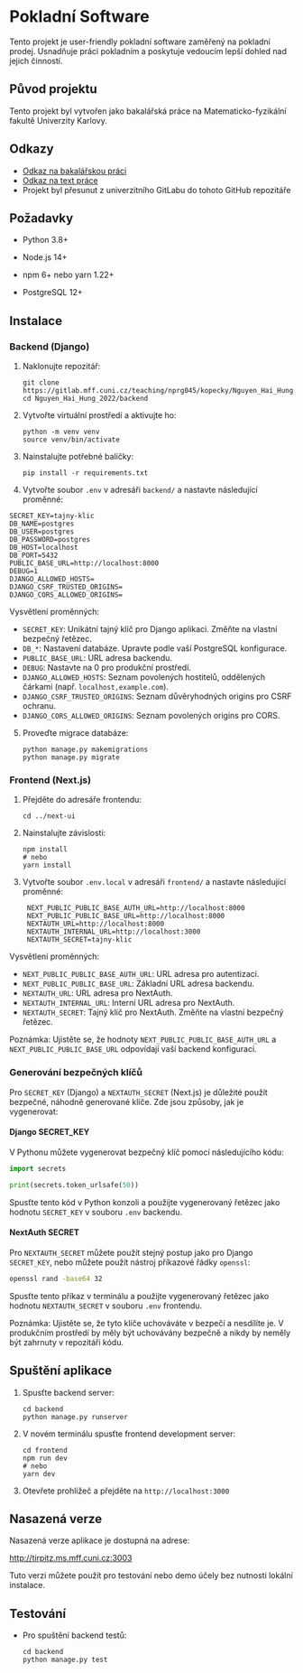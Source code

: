 # Pokladní Software

Tento projekt je user-friendly pokladní software zaměřený na pokladní prodej. Usnadňuje práci pokladním a poskytuje vedoucím lepší dohled nad jejich činností.

## Původ projektu
Tento projekt byl vytvořen jako bakalářská práce na Matematicko-fyzikální fakultě Univerzity Karlovy. 

## Odkazy
- [Odkaz na bakalářskou práci](https://dspace.cuni.cz/handle/20.500.11956/193057)
- [Odkaz na text práce](https://github.com/user-attachments/files/17714413/BPTX.2021.Report.pdf)
- Projekt byl přesunut z univerzitního GitLabu do tohoto GitHub repozitáře

## Požadavky

- Python 3.8+
- Node.js 14+

- npm 6+ nebo yarn 1.22+
- PostgreSQL 12+

## Instalace

### Backend (Django)

1. Naklonujte repozitář:
   ```
   git clone https://gitlab.mff.cuni.cz/teaching/nprg045/kopecky/Nguyen_Hai_Hung_2022.git
   cd Nguyen_Hai_Hung_2022/backend
   ```

2. Vytvořte virtuální prostředí a aktivujte ho:
   ```
   python -m venv venv
   source venv/bin/activate
   ```

3. Nainstalujte potřebné balíčky:
   ```
   pip install -r requirements.txt
   ```

4. Vytvořte soubor `.env` v adresáři `backend/` a nastavte následující proměnné:
```
SECRET_KEY=tajny-klic
DB_NAME=postgres
DB_USER=postgres
DB_PASSWORD=postgres
DB_HOST=localhost
DB_PORT=5432
PUBLIC_BASE_URL=http://localhost:8000
DEBUG=1
DJANGO_ALLOWED_HOSTS=
DJANGO_CSRF_TRUSTED_ORIGINS=
DJANGO_CORS_ALLOWED_ORIGINS=
```

Vysvětlení proměnných:

- `SECRET_KEY`: Unikátní tajný klíč pro Django aplikaci. Změňte na vlastní bezpečný řetězec.
- `DB_*`: Nastavení databáze. Upravte podle vaší PostgreSQL konfigurace.
- `PUBLIC_BASE_URL`: URL adresa backendu.
- `DEBUG`: Nastavte na 0 pro produkční prostředí.
- `DJANGO_ALLOWED_HOSTS`: Seznam povolených hostitelů, oddělených čárkami (např. `localhost,example.com`).
- `DJANGO_CSRF_TRUSTED_ORIGINS`: Seznam důvěryhodných origins pro CSRF ochranu.
- `DJANGO_CORS_ALLOWED_ORIGINS`: Seznam povolených origins pro CORS.

5. Proveďte migrace databáze:
   ```consoles
   python manage.py makemigrations
   python manage.py migrate
   ```

### Frontend (Next.js)

1. Přejděte do adresáře frontendu:
   ```
   cd ../next-ui
   ```

2. Nainstalujte závislosti:
   ```
   npm install
   # nebo
   yarn install
   ```

3. Vytvořte soubor `.env.local` v adresáři `frontend/` a nastavte následující proměnné:
   ```
    NEXT_PUBLIC_PUBLIC_BASE_AUTH_URL=http://localhost:8000
    NEXT_PUBLIC_PUBLIC_BASE_URL=http://localhost:8000
    NEXTAUTH_URL=http://localhost:8000
    NEXTAUTH_INTERNAL_URL=http://localhost:3000
    NEXTAUTH_SECRET=tajny-klic
   ```
Vysvětlení proměnných:
- `NEXT_PUBLIC_PUBLIC_BASE_AUTH_URL`: URL adresa pro autentizaci.
- `NEXT_PUBLIC_PUBLIC_BASE_URL`: Základní URL adresa backendu.
- `NEXTAUTH_URL`: URL adresa pro NextAuth.
- `NEXTAUTH_INTERNAL_URL`: Interní URL adresa pro NextAuth.
- `NEXTAUTH_SECRET`: Tajný klíč pro NextAuth. Změňte na vlastní bezpečný řetězec.

Poznámka: Ujistěte se, že hodnoty `NEXT_PUBLIC_PUBLIC_BASE_AUTH_URL` a `NEXT_PUBLIC_PUBLIC_BASE_URL` odpovídají vaší backend konfiguraci.


### Generování bezpečných klíčů

Pro `SECRET_KEY` (Django) a `NEXTAUTH_SECRET` (Next.js) je důležité použít bezpečné, náhodně generované klíče. Zde jsou způsoby, jak je vygenerovat:

#### Django SECRET_KEY

V Pythonu můžete vygenerovat bezpečný klíč pomocí následujícího kódu:

```python
import secrets

print(secrets.token_urlsafe(50))
```

Spusťte tento kód v Python konzoli a použijte vygenerovaný řetězec jako hodnotu `SECRET_KEY` v souboru `.env` backendu.

#### NextAuth SECRET

Pro `NEXTAUTH_SECRET` můžete použít stejný postup jako pro Django `SECRET_KEY`, nebo můžete použít nástroj příkazové řádky `openssl`:

```bash
openssl rand -base64 32
```

Spusťte tento příkaz v terminálu a použijte vygenerovaný řetězec jako hodnotu `NEXTAUTH_SECRET` v souboru `.env` frontendu.

Poznámka: Ujistěte se, že tyto klíče uchováváte v bezpečí a nesdílíte je. V produkčním prostředí by měly být uchovávány bezpečně a nikdy by neměly být zahrnuty v repozitáři kódu.

## Spuštění aplikace

1. Spusťte backend server:
   ```
   cd backend
   python manage.py runserver
   ```

2. V novém terminálu spusťte frontend development server:
   ```
   cd frontend
   npm run dev
   # nebo
   yarn dev
   ```

3. Otevřete prohlížeč a přejděte na `http://localhost:3000`

## Nasazená verze

Nasazená verze aplikace je dostupná na adrese:

http://tirpitz.ms.mff.cuni.cz:3003

Tuto verzi můžete použít pro testování nebo demo účely bez nutnosti lokální instalace.

## Testování

- Pro spuštění backend testů:
  ```
  cd backend
  python manage.py test
  ```
